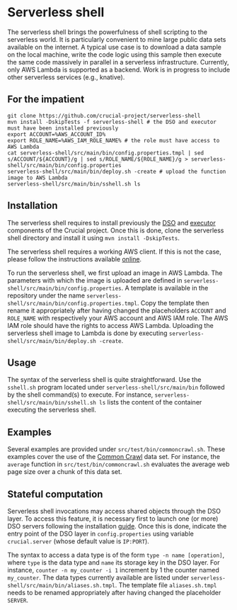 # Serverless shell

The serverless shell brings the powerfulness of shell scripting to the serverless world.
It is particularly convenient to mine large public data sets available on the internet.
A typical use case is to download a data sample on the local machine, write the code logic using this sample then execute the same code massively in parallel in a serverless infrastructure.
Currently, only AWS Lambda is supported as a backend.
Work is in progress to include other serverless services (e.g., knative).

## For the impatient

	git clone https://github.com/crucial-project/serverless-shell
	mvn install -DskipTests -f serverless-shell # the DSO and executor must have been installed previously
	export ACCOUNT=%AWS_ACCOUNT_ID%
	export ROLE_NAME=%AWS_IAM_ROLE_NAME% # the role must have access to AWS Lambda
	cat serverless-shell/src/main/bin/config.properties.tmpl | sed s/ACCOUNT/${ACCOUNT}/g | sed s/ROLE_NAME/${ROLE_NAME}/g > serverless-shell/src/main/bin/config.properties
	serverless-shell/src/main/bin/deploy.sh -create # upload the function image to AWS Lambda 
	serverless-shell/src/main/bin/sshell.sh ls

## Installation

The serverless shell requires to install previously the [DSO](https://github.com/crucial-project/dso) and [executor](https://github.com/crucial-project/executor) components of the Crucial project.
Once this is done, clone the serverless shell directory and install it using `mvn install -DskipTests`.

The serverless shell requires a working AWS client.
If this is not the case, please follow the instructions available [online](https://docs.aws.amazon.com/cli/latest/userguide/cli-chap-install.html).

To run the serverless shell, we first upload an image in AWS Lambda.
The parameters with which the image is uploaded are defined in `serverless-shell/src/main/bin/config.properties`.
A template is available in the repository under the name `serverless-shell/src/main/bin/config.properties.tmpl`.
Copy the template then rename it appropriately after having changed the placeholders `ACCOUNT` and `ROLE_NAME` with respectively your AWS account and AWS IAM role.
The AWS IAM role should have the rights to access AWS Lambda.
Uploading the serverless shell image to Lambda is done by executing `serverless-shell/src/main/bin/deploy.sh -create`.

## Usage

The syntax of the serverless shell is quite straightforward.
Use the `sshell.sh` program located under `serverless-shell/src/main/bin` followed by the shell command(s) to execute.
For instance, `serverless-shell/src/main/bin/sshell.sh ls` lists the content of the container executing the serverless shell.

## Examples

Several examples are provided under `src/test/bin/commoncrawl.sh`.
These examples cover the use of the [Common Crawl](https://commoncrawl.org)  data set.
For instance, the `average` function in `src/test/bin/commoncrawl.sh` evaluates the average web page size over a chunk of this data set.

## Stateful computation

Serverless shell invocations may access shared objects through the DSO layer.
To access this feature, it is necessary first to launch one (or more) DSO servers following the installation [guide](https://github.com/crucial-project/dso).
Once this is done, indicate the entry point of the DSO layer in `config.properties` using variable `crucial.server` (whose default value is `IP:PORT`).

The syntax to access a data type is of the form `type -n name [operation]`, where `type` is the data type and `name` its storage key in the DSO layer.
For instance, `counter -n my_counter -i 1` increment by 1 the counter named `my_counter`.
The data types currently available are listed under `serverless-shell/src/main/bin/aliases.sh.tmpl`. The template file `aliases.sh.tmpl` needs to be renamed appropriately after having changed the placeholder `SERVER`.

